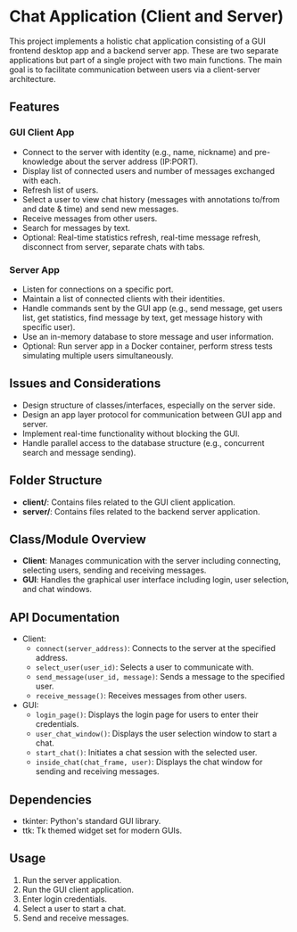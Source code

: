 # Chat Application (Client and Server)

This project implements a holistic chat application consisting of a GUI frontend desktop app and a backend server app. These are two separate applications but part of a single project with two main functions. The main goal is to facilitate communication between users via a client-server architecture.

## Features

### GUI Client App
- Connect to the server with identity (e.g., name, nickname) and pre-knowledge about the server address (IP:PORT).
- Display list of connected users and number of messages exchanged with each.
- Refresh list of users.
- Select a user to view chat history (messages with annotations to/from and date & time) and send new messages.
- Receive messages from other users.
- Search for messages by text.
- Optional: Real-time statistics refresh, real-time message refresh, disconnect from server, separate chats with tabs.

### Server App
- Listen for connections on a specific port.
- Maintain a list of connected clients with their identities.
- Handle commands sent by the GUI app (e.g., send message, get users list, get statistics, find message by text, get message history with specific user).
- Use an in-memory database to store message and user information.
- Optional: Run server app in a Docker container, perform stress tests simulating multiple users simultaneously.

## Issues and Considerations
- Design structure of classes/interfaces, especially on the server side.
- Design an app layer protocol for communication between GUI app and server.
- Implement real-time functionality without blocking the GUI.
- Handle parallel access to the database structure (e.g., concurrent search and message sending).

## Folder Structure
- **client/**: Contains files related to the GUI client application.
- **server/**: Contains files related to the backend server application.

## Class/Module Overview
- **Client**: Manages communication with the server including connecting, selecting users, sending and receiving messages.
- **GUI**: Handles the graphical user interface including login, user selection, and chat windows.

## API Documentation
- Client:
  - `connect(server_address)`: Connects to the server at the specified address.
  - `select_user(user_id)`: Selects a user to communicate with.
  - `send_message(user_id, message)`: Sends a message to the specified user.
  - `receive_message()`: Receives messages from other users.
- GUI:
  - `login_page()`: Displays the login page for users to enter their credentials.
  - `user_chat_window()`: Displays the user selection window to start a chat.
  - `start_chat()`: Initiates a chat session with the selected user.
  - `inside_chat(chat_frame, user)`: Displays the chat window for sending and receiving messages.

## Dependencies
- tkinter: Python's standard GUI library.
- ttk: Tk themed widget set for modern GUIs.

## Usage
1. Run the server application.
2. Run the GUI client application.
3. Enter login credentials.
4. Select a user to start a chat.
5. Send and receive messages.

